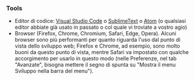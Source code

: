 ### Tools

- Editor di codice: [Visual Studio Code](https://code.visualstudio.com/) o [SublimeText](https://www.sublimetext.com/ ) o [Atom](https://atom.io/ ) (o qualsiasi editor abbiate già usato in passato o col quale vi troviate a vostro agio)
- Browser (Firefox, Chrome, Chromium, Safari, Edge, Opera). Alcuni browser sono più performanti per quanto riguarda l'uso dal punto di vista dello sviluppo web; Firefox e Chrome, ad esempio, sono molto buoni da questo punto di vista, mentre Safari va impostato con qualche accorgimento per usarlo in questo modo (nelle Preferenze, nel tab "Avanzate", bisogna mettere il segno di spunta su "Mostra il menu Sviluppo nella barra del menu").
